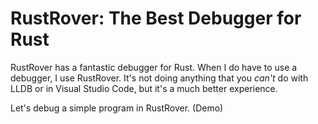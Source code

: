 # RustRover: The Best Debugger for Rust

RustRover has a fantastic debugger for Rust. When I do have to use a debugger, I use RustRover. It's not doing anything that you *can't* do with LLDB or in Visual Studio Code, but it's a much better experience.

Let's debug a simple program in RustRover. (Demo)